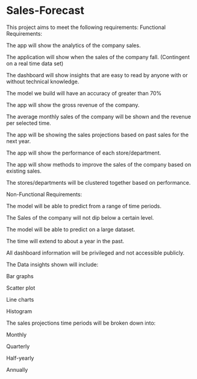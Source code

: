 # Sales-Forecast
This project aims to meet the following requirements:
Functional Requirements: 

The app will show the analytics of the company sales. 

The application will show when the sales of the company fall. (Contingent on a real time data set) 

The dashboard will show insights that are easy to read by anyone with or without technical knowledge. 

The model we build will have an accuracy of greater than 70% 

The app will show the gross revenue of the company. 

The average monthly sales of the company will be shown and the revenue per selected time. 

The app will be showing the sales projections based on past sales for the next year. 

The app will show the performance of each store/department.  

The app will show methods to improve the sales of the company based on existing sales. 

The stores/departments will be clustered together based on performance. 

Non-Functional Requirements: 

The model will be able to predict from a range of time periods. 

The Sales of the company will not dip below a certain level. 

The model will be able to predict on a large dataset. 

The time will extend to about a year in the past. 

All dashboard information will be privileged and not accessible publicly. 

The Data insights shown will include: 

Bar graphs  

Scatter plot 

Line charts 

Histogram 

The sales projections time periods will be broken down into: 

Monthly 

Quarterly 

Half-yearly 

Annually 
